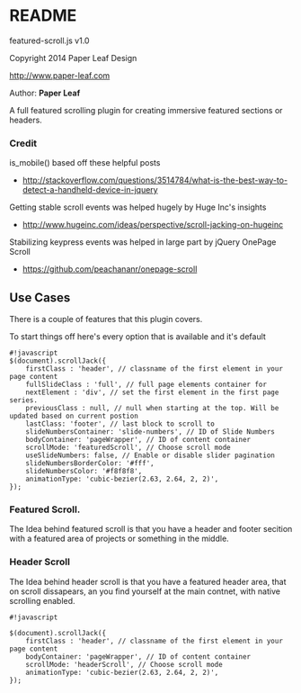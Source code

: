 # README #
featured-scroll.js v1.0

Copyright 2014 Paper Leaf Design

http://www.paper-leaf.com

Author: **Paper Leaf**

A full featured scrolling plugin for creating immersive featured sections or headers.


### Credit ###
is_mobile() based off these helpful posts

- http://stackoverflow.com/questions/3514784/what-is-the-best-way-to-detect-a-handheld-device-in-jquery

Getting stable scroll events was helped hugely by Huge Inc's insights

- http://www.hugeinc.com/ideas/perspective/scroll-jacking-on-hugeinc

Stabilizing keypress events was helped in large part by jQuery OnePage Scroll

- https://github.com/peachananr/onepage-scroll

## Use Cases ##
There is a couple of features that this plugin covers.

To start things off here's every option that is available and it's default

```
#!javascript
$(document).scrollJack({
    firstClass : 'header', // classname of the first element in your page content
    fullSlideClass : 'full', // full page elements container for 
    nextElement : 'div', // set the first element in the first page series.
    previousClass : null, // null when starting at the top. Will be updated based on current postion
    lastClass: 'footer', // last block to scroll to
    slideNumbersContainer: 'slide-numbers', // ID of Slide Numbers
    bodyContainer: 'pageWrapper', // ID of content container
    scrollMode: 'featuredScroll', // Choose scroll mode
    useSlideNumbers: false, // Enable or disable slider pagination
    slideNumbersBorderColor: '#fff',
    slideNumbersColor: '#f8f8f8',
    animationType: 'cubic-bezier(2.63, 2.64, 2, 2)',
});
```

### Featured Scroll. ###
The Idea behind featured scroll is that you have a header and footer secition with a featured area of projects or something in the middle. 

### Header Scroll ###
The Idea behind header scroll is that you have a featured header area, that on scroll dissapears, an you find yourself at the main contnet, with native scrolling enabled.

```
#!javascript

$(document).scrollJack({
    firstClass : 'header', // classname of the first element in your page content
    bodyContainer: 'pageWrapper', // ID of content container
    scrollMode: 'headerScroll', // Choose scroll mode
    animationType: 'cubic-bezier(2.63, 2.64, 2, 2)',
});
```